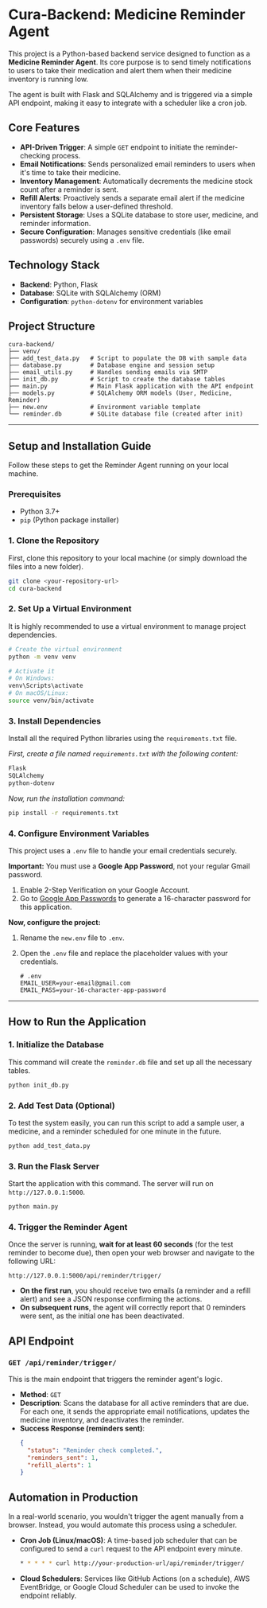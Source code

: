 # Cura-Backend: Medicine Reminder Agent

This project is a Python-based backend service designed to function as a **Medicine Reminder Agent**. Its core purpose is to send timely notifications to users to take their medication and alert them when their medicine inventory is running low.

The agent is built with Flask and SQLAlchemy and is triggered via a simple API endpoint, making it easy to integrate with a scheduler like a cron job.

## Core Features

-   **API-Driven Trigger**: A simple `GET` endpoint to initiate the reminder-checking process.
-   **Email Notifications**: Sends personalized email reminders to users when it's time to take their medicine.
-   **Inventory Management**: Automatically decrements the medicine stock count after a reminder is sent.
-   **Refill Alerts**: Proactively sends a separate email alert if the medicine inventory falls below a user-defined threshold.
-   **Persistent Storage**: Uses a SQLite database to store user, medicine, and reminder information.
-   **Secure Configuration**: Manages sensitive credentials (like email passwords) securely using a `.env` file.

## Technology Stack

-   **Backend**: Python, Flask
-   **Database**: SQLite with SQLAlchemy (ORM)
-   **Configuration**: `python-dotenv` for environment variables

## Project Structure

```
cura-backend/
├── venv/
├── add_test_data.py   # Script to populate the DB with sample data
├── database.py        # Database engine and session setup
├── email_utils.py     # Handles sending emails via SMTP
├── init_db.py         # Script to create the database tables
├── main.py            # Main Flask application with the API endpoint
├── models.py          # SQLAlchemy ORM models (User, Medicine, Reminder)
├── new.env            # Environment variable template
└── reminder.db        # SQLite database file (created after init)
```

---

## Setup and Installation Guide

Follow these steps to get the Reminder Agent running on your local machine.

### Prerequisites

-   Python 3.7+
-   `pip` (Python package installer)

### 1. Clone the Repository

First, clone this repository to your local machine (or simply download the files into a new folder).

```bash
git clone <your-repository-url>
cd cura-backend
```

### 2. Set Up a Virtual Environment

It is highly recommended to use a virtual environment to manage project dependencies.

```bash
# Create the virtual environment
python -m venv venv

# Activate it
# On Windows:
venv\Scripts\activate
# On macOS/Linux:
source venv/bin/activate
```

### 3. Install Dependencies

Install all the required Python libraries using the `requirements.txt` file.

*First, create a file named `requirements.txt` with the following content:*

```txt
Flask
SQLAlchemy
python-dotenv
```

*Now, run the installation command:*
```bash
pip install -r requirements.txt
```

### 4. Configure Environment Variables

This project uses a `.env` file to handle your email credentials securely.

**Important:** You must use a **Google App Password**, not your regular Gmail password.
1.  Enable 2-Step Verification on your Google Account.
2.  Go to [Google App Passwords](https://myaccount.google.com/apppasswords) to generate a 16-character password for this application.

**Now, configure the project:**

1.  Rename the `new.env` file to `.env`.
2.  Open the `.env` file and replace the placeholder values with your credentials.

    ```env
    # .env
    EMAIL_USER=your-email@gmail.com
    EMAIL_PASS=your-16-character-app-password
    ```

---

## How to Run the Application

### 1. Initialize the Database

This command will create the `reminder.db` file and set up all the necessary tables.

```bash
python init_db.py
```

### 2. Add Test Data (Optional)

To test the system easily, you can run this script to add a sample user, a medicine, and a reminder scheduled for one minute in the future.

```bash
python add_test_data.py
```

### 3. Run the Flask Server

Start the application with this command. The server will run on `http://127.0.0.1:5000`.

```bash
python main.py
```

### 4. Trigger the Reminder Agent

Once the server is running, **wait for at least 60 seconds** (for the test reminder to become due), then open your web browser and navigate to the following URL:

```
http://127.0.0.1:5000/api/reminder/trigger/
```

-   **On the first run**, you should receive two emails (a reminder and a refill alert) and see a JSON response confirming the actions.
-   **On subsequent runs**, the agent will correctly report that 0 reminders were sent, as the initial one has been deactivated.

## API Endpoint

### `GET /api/reminder/trigger/`

This is the main endpoint that triggers the reminder agent's logic.

-   **Method**: `GET`
-   **Description**: Scans the database for all active reminders that are due. For each one, it sends the appropriate email notifications, updates the medicine inventory, and deactivates the reminder.
-   **Success Response (reminders sent)**:
    ```json
    {
      "status": "Reminder check completed.",
      "reminders_sent": 1,
      "refill_alerts": 1
    }
    ```

## Automation in Production

In a real-world scenario, you wouldn't trigger the agent manually from a browser. Instead, you would automate this process using a scheduler.

-   **Cron Job (Linux/macOS)**: A time-based job scheduler that can be configured to send a `curl` request to the API endpoint every minute.
    ```bash
    * * * * * curl http://your-production-url/api/reminder/trigger/
    ```
-   **Cloud Schedulers**: Services like GitHub Actions (on a schedule), AWS EventBridge, or Google Cloud Scheduler can be used to invoke the endpoint reliably.
